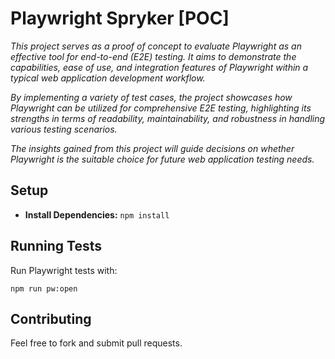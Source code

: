 # Playwright Spryker [POC]
*This project serves as a proof of concept to evaluate Playwright as an effective tool for end-to-end (E2E) testing. It aims to demonstrate the capabilities, ease of use, and integration features of Playwright within a typical web application development workflow.*

*By implementing a variety of test cases, the project showcases how Playwright can be utilized for comprehensive E2E testing, highlighting its strengths in terms of readability, maintainability, and robustness in handling various testing scenarios.*

*The insights gained from this project will guide decisions on whether Playwright is the suitable choice for future web application testing needs.*

## Setup
- **Install Dependencies:** `npm install`

## Running Tests
Run Playwright tests with:

```arduino
npm run pw:open
```

## Contributing
Feel free to fork and submit pull requests.